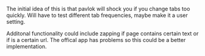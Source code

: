 The initial idea of this is that pavlok will shock you if you change tabs too quickly. Will have to test different tab frequencies, maybe make it a user setting.

Additonal functionality could include zapping if page contains certain text or if is a certain url. The offical app has problems so this could be a better implementation.
